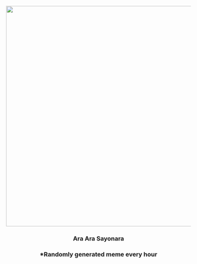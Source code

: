 <p align="center">
        <img src="https://i.redd.it/5bhkik2wbrq81.gif" width="600" height="600">
        </p>
        <h3 align="center">Ara Ara Sayonara</h3>
        <h3 align="center">*Randomly generated meme every hour</h3>
    